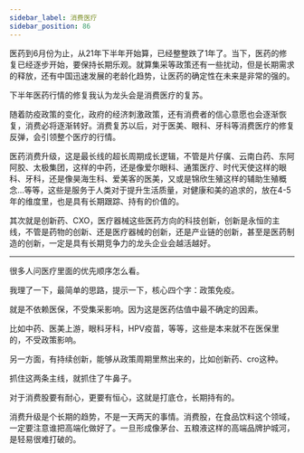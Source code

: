 ```yaml
---
sidebar_label: 消费医疗
sidebar_position: 86
---
```


医药到6月份为止，从21年下半年开始算，已经整整跌了1年了。当下，医药的修复已经逐步开始，要保持长期乐观。就算集采等政策还有一些扰动，但是长期需求的释放，还有中国迅速发展的老龄化趋势，让医药的确定性在未来是非常的强的。

下半年医药行情的修复我认为龙头会是消费医疗的复苏。

随着防疫政策的变化，政府的经济刺激政策，还有消费者的信心意愿也会逐渐恢复，消费必将逐渐转好。消费复苏以后，对于医美、眼科、牙科等消费医疗的修复反弹，会引领整个医疗的行情。

医药消费升级，这是最长线的超长周期成长逻辑，不管是片仔癀、云南白药、东阿阿胶、太极集团，这样的中药，还是像爱尔眼科、通策医疗、时代天使这样的眼科、牙科，还是像昊海生科、爱美客的医美，又或是锦欣生殖这样的辅助生殖概念...等等，这些是服务于人类对于提升生活质量，对健康和美的追求的，放在4-5年的维度里，也是具有长期跟踪、持有的价值的。

其次就是创新药、CXO，医疗器械这些医药方向的科技创新，创新是永恒的主线，不管是药物的创新、还是医疗器械的创新，还是产业链的创新，甚至是医药制造的创新，一定是具有长期竞争力的龙头企业会越活越好。

---

很多人问医疗里面的优先顺序怎么看。

我理了一下，最简单的思路，提示一下，核心四个字：政策免疫。

就是不依赖医保，不受集采影响。因为这是医药估值中最不确定的因素。

比如中药、医美上游，眼科牙科，HPV疫苗，等等，这些是本来就不在医保里的，不受政策影响。

另一方面，有持续创新，能够从政策周期里熬出来的，比如创新药、cro这种。

抓住这两条主线，就抓住了牛鼻子。

对于消费股要有耐心，更要有恒心，这就是打底仓，长期持有的。

消费升级是个长期的趋势，不是一天两天的事情。消费股，在食品饮料这个领域，一定要注意谁把高端化做好了。一旦形成像茅台、五粮液这样的高端品牌护城河，是轻易很难打破的。